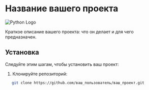 # Название вашего проекта

![Python Logo](https://repository-images.githubusercontent.com/476329517/a132af01-7d76-428b-b245-e7dafe8964ca)

Краткое описание вашего проекта: что он делает и для чего предназначен.

## Установка

Следуйте этим шагам, чтобы установить ваш проект:

1. Клонируйте репозиторий:
```bash
   git clone https://github.com/ваш_пользователь/ваш_проект.git
